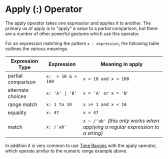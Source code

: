# Apply (:) Operator

The apply operator takes one expression and applies it to another.
The primary us of apply is to "apply" a value to a partial comparison,
but there are a number of other powerful gestures which use this operator.

For an expression matching the pattern `x : expression`, the following table outlines the various meanings.

Expression Type | Expression | Meaning in apply
---- | ---- | ----
partial comparison |`x:  > 10 & < 100` | `x > 10 and x < 100`
alternate choices | `x: 'A' \| 'B'` | `x = 'A' or x = 'B'`
range match | `x: 1 to 10` | `x >= 1 and x < 10`
equality | `x: 47` | `x = 47`
match | `x: /'ab'` | `x ~ /'ab'` _(this only works when applying a regular expression to a string)_

In addition it is very common to use [Time Ranges](time-ranges.md)
with the apply operator, which operate similar to the numeric range
example above.
